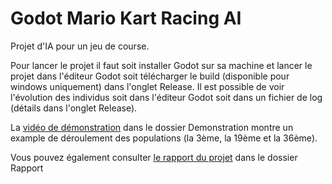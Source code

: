 # Godot Mario Kart Racing AI
Projet d'IA pour un jeu de course.

Pour lancer le projet il faut soit installer Godot sur sa machine et lancer le projet dans l'éditeur Godot soit 
télécharger le build (disponible pour windows uniquement) dans l'onglet Release. Il est possible de voir l'évolution des individus
soit dans l'éditeur Godot soit dans un fichier de log (détails dans l'onglet Release).

La [vidéo de démonstration](Demonstration/demonstation.mp4) dans le dossier Demonstration montre un example de déroulement 
des populations (la 3ème, la 19ème et la 36ème).

Vous pouvez également consulter [le rapport du projet](Rapport/rapport.pdf) dans le dossier Rapport
